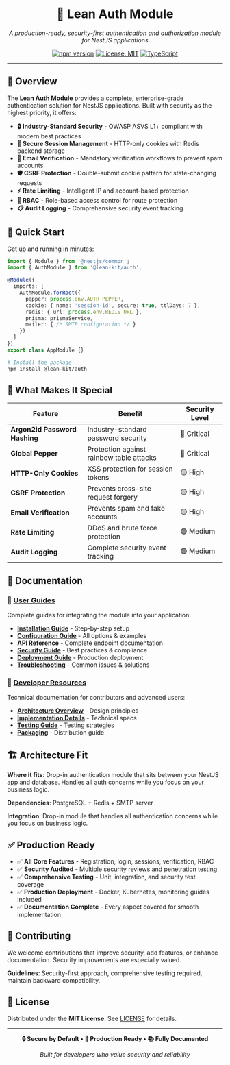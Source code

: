 <div align="center">

# 🔐 Lean Auth Module

*A production-ready, security-first authentication and authorization module for NestJS applications*

[![npm version](https://badge.fury.io/js/@lean-kit/auth.svg)](https://badge.fury.io/js/@lean-kit/auth)
[![License: MIT](https://img.shields.io/badge/License-MIT-yellow.svg)](https://opensource.org/licenses/MIT)
[![TypeScript](https://img.shields.io/badge/TypeScript-Ready-blue.svg)](https://www.typescriptlang.org/)

</div>

---

## 🌟 Overview

The **Lean Auth Module** provides a complete, enterprise-grade authentication solution for NestJS applications. Built with security as the highest priority, it offers:

- **🔒 Industry-Standard Security** - OWASP ASVS L1+ compliant with modern best practices
- **🍪 Secure Session Management** - HTTP-only cookies with Redis backend storage
- **📧 Email Verification** - Mandatory verification workflows to prevent spam accounts
- **🛡️ CSRF Protection** - Double-submit cookie pattern for state-changing requests
- **⚡ Rate Limiting** - Intelligent IP and account-based protection
- **👥 RBAC** - Role-based access control for route protection
- **📋 Audit Logging** - Comprehensive security event tracking

## 🚀 Quick Start

Get up and running in minutes:

```typescript
import { Module } from '@nestjs/common';
import { AuthModule } from '@lean-kit/auth';

@Module({
  imports: [
    AuthModule.forRoot({
      pepper: process.env.AUTH_PEPPER,
      cookie: { name: 'session-id', secure: true, ttlDays: 7 },
      redis: { url: process.env.REDIS_URL },
      prisma: prismaService,
      mailer: { /* SMTP configuration */ }
    })
  ]
})
export class AppModule {}
```

```bash
# Install the package
npm install @lean-kit/auth
```

## 🎯 What Makes It Special

| Feature | Benefit | Security Level |
|---------|---------|----------------|
| **Argon2id Password Hashing** | Industry-standard password security | 🔴 Critical |
| **Global Pepper** | Protection against rainbow table attacks | 🔴 Critical |
| **HTTP-Only Cookies** | XSS protection for session tokens | 🟡 High |
| **CSRF Protection** | Prevents cross-site request forgery | 🟡 High |
| **Email Verification** | Prevents spam and fake accounts | 🟡 High |
| **Rate Limiting** | DDoS and brute force protection | 🟢 Medium |
| **Audit Logging** | Complete security event tracking | 🟢 Medium |

## 📖 Documentation

### 🚀 **[User Guides](./docs/user-guide/)**
Complete guides for integrating the module into your application:

- **[Installation Guide](./docs/user-guide/installation.md)** - Step-by-step setup
- **[Configuration Guide](./docs/user-guide/configuration.md)** - All options & examples
- **[API Reference](./docs/user-guide/api-reference.md)** - Complete endpoint documentation
- **[Security Guide](./docs/user-guide/security.md)** - Best practices & compliance
- **[Deployment Guide](./docs/user-guide/deployment.md)** - Production deployment
- **[Troubleshooting](./docs/user-guide/troubleshooting.md)** - Common issues & solutions

### 🔧 **[Developer Resources](./docs/developer-guide/)**
Technical documentation for contributors and advanced users:

- **[Architecture Overview](./docs/developer-guide/overview.md)** - Design principles
- **[Implementation Details](./docs/developer-guide/implementation.md)** - Technical specs
- **[Testing Guide](./docs/developer-guide/testing.md)** - Testing strategies
- **[Packaging](./docs/developer-guide/packaging.md)** - Distribution guide

## 🏗️ Architecture Fit

**Where it fits**: Drop-in authentication module that sits between your NestJS app and database. Handles all auth concerns while you focus on your business logic.

**Dependencies**: PostgreSQL + Redis + SMTP server

**Integration**: Drop-in module that handles all authentication concerns while you focus on business logic.

## ✅ Production Ready

- ✅ **All Core Features** - Registration, login, sessions, verification, RBAC
- ✅ **Security Audited** - Multiple security reviews and penetration testing
- ✅ **Comprehensive Testing** - Unit, integration, and security test coverage
- ✅ **Production Deployment** - Docker, Kubernetes, monitoring guides included
- ✅ **Documentation Complete** - Every aspect covered for smooth implementation

## 🤝 Contributing

We welcome contributions that improve security, add features, or enhance documentation. Security improvements are especially valued.

**Guidelines**: Security-first approach, comprehensive testing required, maintain backward compatibility.

## 📄 License

Distributed under the **MIT License**. See [LICENSE](LICENSE) for details.

---

<div align="center">

**🔒 Secure by Default • 🚀 Production Ready • 📚 Fully Documented**

*Built for developers who value security and reliability*

</div>
